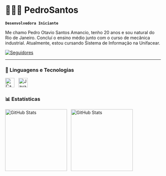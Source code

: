 # 👩🏻‍💻 PedroSantos

**`Desenvolvedora Iniciante`**

Me chamo Pedro Otavio Santos Amancio, tenho 20 anos e sou natural do Rio de Janeiro. Concluí o ensino médio junto com o curso de mecânica industrial. Atualmente, estou cursando Sistema de Informação na Unifacear.

<p align="left">
    <a href="https://github.com/PedrooSantosz">
        <img 
            alt="Seguidores" 
            title="Me siga no GitHub" 
            src="https://custom-icon-badges.demolab.com/github/followers/PedrooSantosz?color=236ad3&labelColor=1155ba&style=for-the-badge&logo=github&label=Seguidores&logoColor=white"
        />
    </a>
</p>

---

### 🤖 Linguagens e Tecnologias

<img 
    align="left" 
    alt="C++"
    title="C++" 
    width="30px" 
    style="padding-right: 10px;" 
    src="https://cdn.jsdelivr.net/gh/devicons/devicon@latest/icons/cplusplus/cplusplus-original.svg" />
           
<img 
    align="left" 
    alt="Java" 
    title="Java"
    width="30px" 
    style="padding-right: 10px;" 
    src="https://cdn.jsdelivr.net/gh/devicons/devicon@latest/icons/java/java-original.svg" />
           
<br/>
<br/>

### 📊 Estatísticas

<p>
  <img 
    align="left" 
    alt="GitHub Stats" 
    height="200" 
    style="padding-right: 10px;" 
    src="https://github-readme-stats.vercel.app/api?username=Pedroosantosz&show_icons=true&theme=tokyonight&include_all_commits=true&locale=pt-br" 
  />

<img 
      align="left" 
      alt="GitHub Stats" 
      height="200" 
      src="https://github-readme-stats.vercel.app/api/top-langs/?username=PedrooSantosz&theme=tokyonight&layout=compact&custom_title=Tecnologias&langs_count=9" 
  />

</p>
